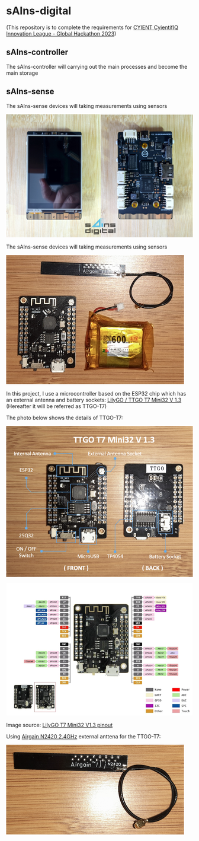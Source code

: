 # sAIns-digital

(This repository is to complete the requirements for [CYIENT CyientifIQ Innovation League - Global Hackathon 2023](https://cyient.hackerearth.com/))

## sAIns-controller

The sAIns-controller will carrying out the main processes and become the main storage

## sAIns-sense

The sAIns-sense devices will taking measurements using sensors


![UNIHIKER](https://github.com/danito-net/sAIns-digital/blob/main/unihiker/images/unihiker-front-back.jpg)


The sAIns-sense devices will taking measurements using sensors

![ESP32 + External + Antenna + Battery](https://github.com/danito-net/sAIns-digital/blob/main/esp32/images/esp32-antenna-battery.png)


In this project, I use a microcontroller based on the ESP32 chip which has an external antenna and battery sockets: [LilyGO / TTGO T7 Mini32 V 1.3](https://www.lilygo.cc/products/t7-v1-3-mini-32-esp32) (Hereafter it will be referred as TTGO-T7)


The photo below shows the details of TTGO-T7:

![TTGO T7 Mini32 V1.3 Detail](https://github.com/danito-net/sAIns-digital/blob/main/esp32/images/TTGO-T7-Mini32-V13.png)

![TTGO T7 Mini32 V1.3 Pinout](https://github.com/danito-net/sAIns-digital/blob/main/esp32/images/ttgo-t7-mini32-v13-pinout.png)

Image source: [LilyGO T7 Mini32 V1.3 pinout](https://www.lilygo.cc/cdn/shop/products/H3d70f69649bb4870af424b7ce6f6e0eaG.jpg)


Using [Airgain N2420 2.4GHz](https://www.arcantenna.com/products/n2420-pk1-g100u-airgain-dual-band-2-4-2-49-ghz-pcb-plug-and-play-antenna-with-100-mm-cable-and-u-fl-connector) external anttena for the TTGO-T7:

![External Antenna 2.4 GHz](https://github.com/danito-net/sAIns-digital/blob/main/esp32/images/external-antenna.png)
